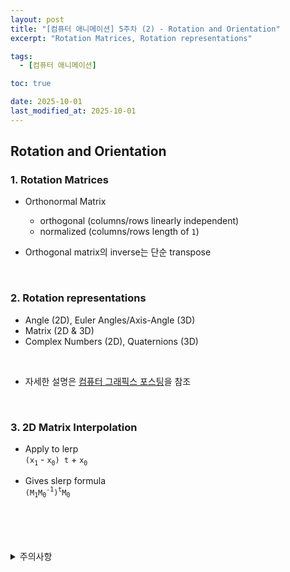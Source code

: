 ```yaml
---
layout: post
title: "[컴퓨터 애니메이션] 5주차 (2) - Rotation and Orientation"
excerpt: "Rotation Matrices, Rotation representations"

tags:
  - [컴퓨터 애니메이션]

toc: true

date: 2025-10-01
last_modified_at: 2025-10-01
---
```

## Rotation and Orientation
### 1. Rotation Matrices
- Orthonormal Matrix
  - orthogonal (columns/rows linearly independent)
  - normalized (columns/rows length of `1`)

- Orthogonal matrix의 inverse는 단순 transpose

<br>

### 2. Rotation representations
- Angle (2D), Euler Angles/Axis-Angle (3D)
- Matrix (2D & 3D)
- Complex Numbers (2D), Quaternions (3D)

<br>

- 자세한 설명은 [컴퓨터 그래픽스 포스팅](https://orbit3230.github.io/2025/04/23/CG_week8/)을 참조

<br>

### 3. 2D Matrix Interpolation
- Apply to lerp  
`(x`<sub>`1`</sub> - `x`<sub>`0`</sub>`) t` + `x`<sub>`0`</sub>  

- Gives slerp formula  
`(M`<sub>`1`</sub>`M`<sub>`0`</sub><sup>`-1`</sup>`)`<sup>`t`</sup>`M`<sub>`0`</sub>

<br>
<br>
<br>
<br>
<details>
<summary>주의사항</summary>
<div markdown="1">

이 포스팅은 강원대학교 김종민 교수님의 컴퓨터 애니메이션 수업을 들으며 내용을 정리 한 것입니다.  
수업 내용에 대한 저작권은 교수님께 있으니,  
다른 곳으로의 무분별한 내용 복사를 자제해 주세요.

</div>
</details> 